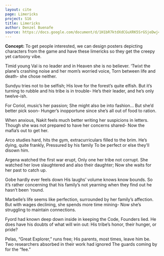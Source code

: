 ```yaml
---
layout: cite
page: Limericks
project: S16
title: Limericks
author: Denzel Buenafe
source: https://docs.google.com/document/d/1H1bR7ktdXdCGuXRK5SrGSjeDwj42xHxdOLupg7RjHZU/edit?usp=sharing
---
```

**Concept:** To get people interested, we can design posters depicting characters from the game and have these limericks so they get the creepy yet cartoony vibe.

Timid young Val is no leader
and in Heaven she is no believer.
‘Twixt the plane’s crashing noise
and her mom’s worried voice,
Torn between life and death- she chose neither.

Sundyu tries not to be selfish;
His love for the forest’s quite elfish.
But it’s turning to rubble
and his tribe is in trouble-
He’s their leader, and he’s only twelve-ish.

For Coriol, music’s her passion;
She might also be into fashion…
But she’d better pick soon-
Hunger’s inopportune
since she’s all out of food to ration.

When anxious, Nakit feels much better
writing her suspicions in letters.
Though she was not prepared
to have her concerns shared-
Now the mafia’s out to get her.

Arco studies hard, hits the gym,
extracurriculars filled to the brim.
He’s dying, quite frankly,
Pressured by his family
To be perfect or else they’ll disown him.

Argena watched the first war erupt,
Only one her tribe not corrupt.
She watched her love slaughtered
and also their daughter;
Now she waits for her past to catch up.

Gobe hardly ever feels down
His laughs’ volume knows know bounds.
So it’s rather concerning
that his family’s not yearning
when they find out he hasn’t been ‘round.


Marbelle’s life seems like perfection,
surrounded by her family’s affection.
But with wages declining,
she spends more time mining-
Now she’s struggling to maintain connections.

Fyord had known deep down inside
in keeping the Code, Founders lied.
He does have his doubts
of what will win out:
His tribe’s honor, their hunger, or pride?

Pelas, “Great Explorer,” runs free;
His parents, most times, leave him be.
Two researchers absorbed
in their work had ignored
The guards coming by for the “fee.”
